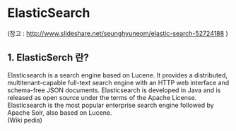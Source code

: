 # ElasticSearch
(참고 : http://www.slideshare.net/seunghyuneom/elastic-search-52724188 )

## 1. ElasticSerch 란?
Elasticsearch is a search engine based on Lucene. It provides a distributed, multitenant-capable full-text search engine with an HTTP web interface and schema-free JSON documents. Elasticsearch is developed in Java and is released as open source under the terms of the Apache License. Elasticsearch is the most popular enterprise search engine followed by Apache Solr, also based on Lucene.  
(Wiki pedia)

